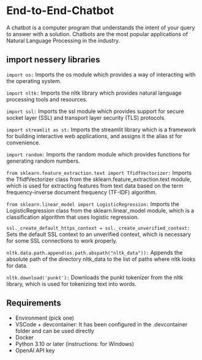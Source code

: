 # End-to-End-Chatbot
A chatbot is a computer program that understands the intent of your query to answer with a solution. Chatbots are the most popular applications of Natural Language Processing in the industry.

## import nessery libraries
`import os:` Imports the os module which provides a way of interacting with the operating system.

`import nltk:` Imports the nltk library which provides natural language processing tools and resources.

`import ssl:` Imports the ssl module which provides support for secure socket layer (SSL) and transport layer security (TLS) protocols.

`import streamlit as st:` Imports the streamlit library which is a framework for building interactive web applications, and assigns it the alias st for convenience.

`import random:` Imports the random module which provides functions for generating random numbers.

`from sklearn.feature_extraction.text import TfidfVectorizer:` Imports the TfidfVectorizer class from the sklearn.feature_extraction.text module, which is used for extracting features from text data based on the term frequency-inverse document frequency (TF-IDF) algorithm.

`from sklearn.linear_model import LogisticRegression:` Imports the LogisticRegression class from the sklearn.linear_model module, which is a classification algorithm that uses logistic regression.

`ssl._create_default_https_context = ssl._create_unverified_context:` Sets the default SSL context to an unverified context, which is necessary for some SSL connections to work properly.

`nltk.data.path.append(os.path.abspath("nltk_data")):` Appends the absolute path of the directory nltk_data to the list of paths where nltk looks for data.

`nltk.download('punkt'):` Downloads the punkt tokenizer from the nltk library, which is used for tokenizing text into words.

 ## Requirements
* Environment (pick one)
* VSCode + devcontainer: It has been configured in the .devcontainer folder and can be used directly
* Docker
* Python 3.10 or later (instructions: for Windows)
* OpenAI API key




